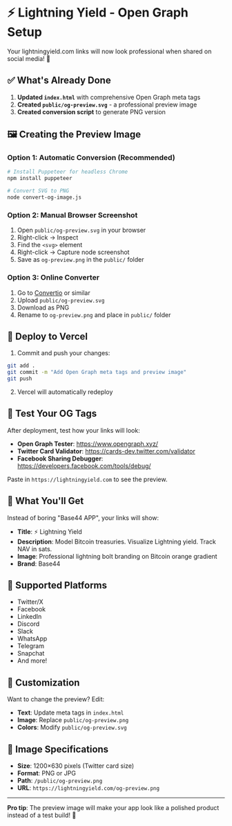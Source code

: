 # ⚡ Lightning Yield - Open Graph Setup

Your lightningyield.com links will now look professional when shared on social media! 🎉

## ✅ What's Already Done

1. **Updated `index.html`** with comprehensive Open Graph meta tags
2. **Created `public/og-preview.svg`** - a professional preview image
3. **Created conversion script** to generate PNG version

## 🖼️ Creating the Preview Image

### Option 1: Automatic Conversion (Recommended)
```bash
# Install Puppeteer for headless Chrome
npm install puppeteer

# Convert SVG to PNG
node convert-og-image.js
```

### Option 2: Manual Browser Screenshot
1. Open `public/og-preview.svg` in your browser
2. Right-click → Inspect
3. Find the `<svg>` element
4. Right-click → Capture node screenshot
5. Save as `og-preview.png` in the `public/` folder

### Option 3: Online Converter
1. Go to [Convertio](https://convertio.co/svg-png/) or similar
2. Upload `public/og-preview.svg`
3. Download as PNG
4. Rename to `og-preview.png` and place in `public/` folder

## 🚀 Deploy to Vercel

1. Commit and push your changes:
```bash
git add .
git commit -m "Add Open Graph meta tags and preview image"
git push
```

2. Vercel will automatically redeploy

## 🧪 Test Your OG Tags

After deployment, test how your links will look:

- **Open Graph Tester**: https://www.opengraph.xyz/
- **Twitter Card Validator**: https://cards-dev.twitter.com/validator
- **Facebook Sharing Debugger**: https://developers.facebook.com/tools/debug/

Paste in `https://lightningyield.com` to see the preview.

## 🎯 What You'll Get

Instead of boring "Base44 APP", your links will show:

- **Title**: ⚡ Lightning Yield
- **Description**: Model Bitcoin treasuries. Visualize Lightning yield. Track NAV in sats.
- **Image**: Professional lightning bolt branding on Bitcoin orange gradient
- **Brand**: Base44

## 📱 Supported Platforms

- Twitter/X
- Facebook
- LinkedIn
- Discord
- Slack
- WhatsApp
- Telegram
- Snapchat
- And more!

## 🔧 Customization

Want to change the preview? Edit:
- **Text**: Update meta tags in `index.html`
- **Image**: Replace `public/og-preview.png`
- **Colors**: Modify `public/og-preview.svg`

## 🎨 Image Specifications

- **Size**: 1200×630 pixels (Twitter card size)
- **Format**: PNG or JPG
- **Path**: `/public/og-preview.png`
- **URL**: `https://lightningyield.com/og-preview.png`

---

**Pro tip**: The preview image will make your app look like a polished product instead of a test build! 🚀
